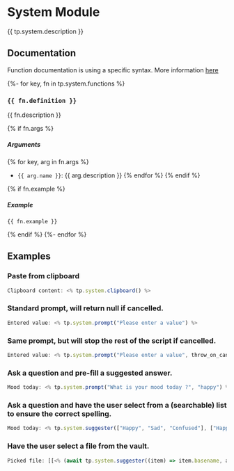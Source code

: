 # System Module

{{ tp.system.description }}

<!-- toc -->

## Documentation

Function documentation is using a specific syntax. More information [here](../../syntax.md#function-documentation-syntax)

{%- for key, fn in tp.system.functions %}
### `{{ fn.definition }}` 

{{ fn.description }}

{% if fn.args %}
##### Arguments

{% for key, arg in fn.args %}
- `{{ arg.name }}`: {{ arg.description }}
{% endfor %}
{% endif %}

{% if fn.example %}
##### Example

```
{{ fn.example }}
```
{% endif %}
{%- endfor %}

## Examples
### Paste from clipboard
```javascript
Clipboard content: <% tp.system.clipboard() %>
```
### Standard prompt, will return null if cancelled.
```javascript
Entered value: <% tp.system.prompt("Please enter a value") %>
```
### Same prompt, but will stop the rest of the script if cancelled.
```javascript
Entered value: <% tp.system.prompt("Please enter a value", throw_on_cancel = true) %>
```
### Ask a question and pre-fill a suggested answer.
```javascript
Mood today: <% tp.system.prompt("What is your mood today ?", "happy") %>
```
### Ask a question and have the user select from a (searchable) list to ensure the correct spelling. 
```javascript
Mood today: <% tp.system.suggester(["Happy", "Sad", "Confused"], ["Happy", "Sad", "Confused"], throw_on_cancel = true) %>
```
### Have the user select a file from the vault.
```javascript
Picked file: [[<% (await tp.system.suggester((item) => item.basename, app.vault.getMarkdownFiles())).basename %>]]
```
